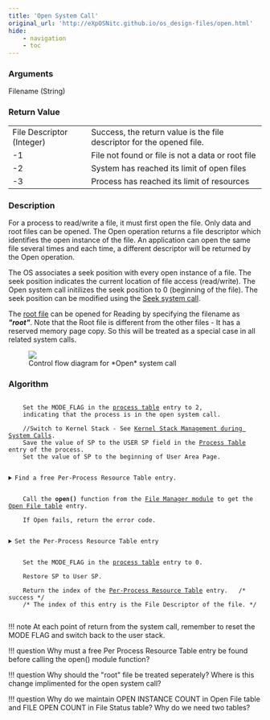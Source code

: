 ```yaml
---
title: 'Open System Call'
original_url: 'http://eXpOSNitc.github.io/os_design-files/open.html'
hide:
    - navigation
    - toc
---
```


### Arguments
Filename (String) 


### Return Value

|                           |                                                                       |
| ------------------------- | --------------------------------------------------------------------- |
| File Descriptor (Integer) | Success, the return value is the file descriptor for the opened file. |
| -1                        | File not found or file is not a data or root file                     |
| -2                        | System has reached its limit of open files                            |
| -3                        | Process has reached its limit of resources                            |


### Description
For a process to read/write a file, it must first open the file. Only data and root files can be opened. The Open operation returns a file descriptor which identifies the open instance of the file. An application can open the same file several times and each time, a different descriptor will be returned by the Open operation. 

The OS associates a seek position with every open instance of a file. The seek position indicates the current location of file access (read/write). The Open system call initilizes the seek position to 0 (beginning of the file). The seek position can be modified using the [Seek system call](seek.md).


The [root file](disk-ds.md#root-file) can be opened for Reading by specifying the filename as  ***"root"***. Note that the Root file is different from the other files - It has a reserved memory page copy. So this will be treated as a special case in all related system calls. 


   
<figure>
	<img src="../../assets/img/roadmap/open.png">
	<figcaption>Control flow diagram for *Open* system call</figcaption>
</figure>

  
  

### Algorithm

<pre><code>
	Set the MODE_FLAG in the <a href="../../os-design/process-table/" target="_blank">process table</a> entry to 2, 
	indicating that the process is in the open system call.

	//Switch to Kernel Stack - See <a href="../../os-design/stack-smcall/" target="_blank">Kernel Stack Management during System Calls</a>. 
	Save the value of SP to the USER SP field in the <a href="../../os-design/process-table/" target="_blank">Process Table</a> entry of the process.
	Set the value of SP to the beginning of User Area Page.

 	<details class="code-accordion"><summary>Find a free Per-Process Resource Table entry.</summary>
                Find the PID of the current process from the <a href="../../os-design/mem-ds/#system-status-table" target="_blank">System Status Table</a>.
                Find the User Area page number from the <a href="../../os-design/process-table/" target="_blank">Process Table </a>entry.
                The  <a href="../../os-design/process-table/#per-process-resource-table" target="_blank">Per-Process Resource Table</a> is located at the  <a href="../../support-tools/constants/" target="_blank">RESOURCE_TABLE_OFFSET</a> from the base of the <a href="../../os-design/process-table/#user_area" target="_blank"> User Area Page </a>.              
		Find a free <a href="../../os-design/process-table/#per-process-resource-table" target="_blank">Resource Table</a> entry.&nbsp;&nbsp;
		If there is no free entry, return -3.  </details>
 
	Call the <b>open()</b> function from the <a href="../../modules/module-03/" target="_blank">File Manager module</a> to get the <a href="../../os-design/mem-ds/#open-file-table" target="_blank">Open File table</a> entry.
		
	If Open fails, return the error code.

 	<details class="code-accordion"><summary>Set the Per-Process Resource Table entry</summary>
		Set the Resource Identifier field to <a href="../../support-tools/constants/" target="_blank">FILE </a>. 
		Set the Open File Table index field to the free Open File Table entry found.	     </details>

	Set the MODE_FLAG in the <a href="../../os-design/process-table/" target="_blank">process table</a> entry to 0.

	Restore SP to User SP.

	Return the index of the <a href="../../os-design/process-table/#per-process-resource-table" target="_blank">Per-Process Resource Table</a> entry. &nbsp;&nbsp;/* success */
	/* The index of this entry is the File Descriptor of the file. */

</code></pre> 


!!! note
	At each point of return from the system call, remember to reset the MODE FLAG and switch back to the user stack.
  

!!! question
	Why must a free Per Process Resource Table entry be found before calling the open() module function?

!!! question
	Why should the "root" file be treated seperately? Where is this change implimented for the open system call?


!!! question 
	Why do we maintain OPEN INSTANCE COUNT in Open File table and FILE OPEN COUNT in File Status table? Why do we need two tables?












































